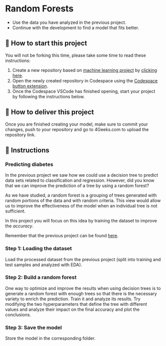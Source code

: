 <!-- hide -->
# Random Forests
<!-- endhide -->

- Use the data you have analyzed in the previous project.
- Continue with the development to find a model that fits better.

## 🌱  How to start this project

You will not be forking this time, please take some time to read these instructions:

1. Create a new repository based on [machine learning project](https://github.com/4GeeksAcademy/machine-learning-python-template/generate) by [clicking here](https://github.com/4GeeksAcademy/machine-learning-python-template).
2. Open the newly created repository in Codespace using the [Codespace button extension](https://docs.github.com/en/codespaces/developing-in-codespaces/creating-a-codespace-for-a-repository#creating-a-codespace-for-a-repository).
3. Once the Codespace VSCode has finished opening, start your project by following the instructions below.

## 🚛 How to deliver this project

Once you are finished creating your model, make sure to commit your changes, push to your repository and go to 4Geeks.com to upload the repository link.

## 📝 Instructions

### Predicting diabetes

In the previous project we saw how we could use a decision tree to predict data sets related to classification and regression. However, did you know that we can improve the prediction of a tree by using a random forest?

As we have studied, a random forest is a grouping of trees generated with random portions of the data and with random criteria. This view would allow us to improve the effectiveness of the model when an individual tree is not sufficient.

In this project you will focus on this idea by training the dataset to improve the $accuracy$.

Remember that the previous project can be found [here](https://github.com/4GeeksAcademy/decision-tree-project-tutorial).

### Step 1: Loading the dataset

Load the processed dataset from the previous project (split into training and test samples and analyzed with EDA).

### Step 2: Build a random forest

One way to optimize and improve the results when using decision trees is to generate a random forest with enough trees so that there is the necessary variety to enrich the prediction. Train it and analyze its results. Try modifying the two hyperparameters that define the tree with different values and analyze their impact on the final accuracy and plot the conclusions.

### Step 3: Save the model

Store the model in the corresponding folder.
